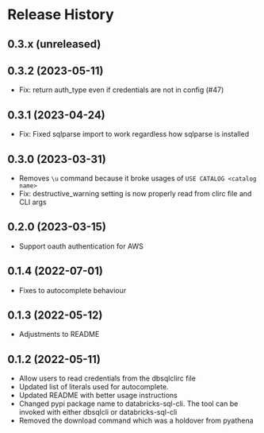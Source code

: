 # Release History

## 0.3.x (unreleased)
## 0.3.2 (2023-05-11)

- Fix: return auth_type even if credentials are not in config (#47)

## 0.3.1 (2023-04-24)

- Fix: Fixed sqlparse import to work regardless how sqlparse is installed

## 0.3.0 (2023-03-31)

- Removes `\u` command because it broke usages of `USE CATALOG <catalog name>`
- Fix: destructive_warning setting is now properly read from clirc file and CLI args
## 0.2.0 (2023-03-15)

- Support oauth authentication for AWS

## 0.1.4 (2022-07-01)

- Fixes to autocomplete behaviour
## 0.1.3 (2022-05-12)

- Adjustments to README

## 0.1.2 (2022-05-11)

- Allow users to read credentials from the dbsqlclirc file
- Updated list of literals used for autocomplete.
- Updated README with better usage instructions
- Changed pypi package name to databricks-sql-cli. The tool can be invoked with either dbsqlcli or databricks-sql-cli
- Removed the download command which was a holdover from pyathena